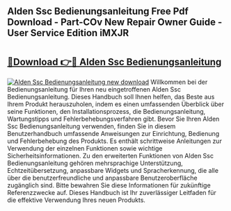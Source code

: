 ## Alden Ssc Bedienungsanleitung Free Pdf Download - Part-COv New Repair Owner Guide - User Service Edition iMXJR

# <h2><a href="http://df0tsgm.blite.top/?on=Alden+Ssc+Bedienungsanleitung">🔗Download 👉🔴 Alden Ssc Bedienungsanleitung</a></h2>

[![Alden Ssc Bedienungsanleitung new download](https://i.imgur.com/lujVjoI.png)](http://df0tsgm.blite.top/?on=Alden+Ssc+Bedienungsanleitung)
Willkommen bei der Bedienungsanleitung für Ihren neu eingetroffenen Alden Ssc Bedienungsanleitung. Dieses Handbuch soll Ihnen helfen, das Beste aus Ihrem Produkt herauszuholen, indem es einen umfassenden Überblick über seine Funktionen, den Installationsprozess, die Bedienungsanleitung, Wartungstipps und Fehlerbehebungsverfahren gibt. Bevor Sie Ihren Alden Ssc Bedienungsanleitung verwenden, finden Sie in diesem Benutzerhandbuch umfassende Anweisungen zur Einrichtung, Bedienung und Fehlerbehebung des Produkts. Es enthält schrittweise Anleitungen zur Verwendung der einzelnen Funktionen sowie wichtige Sicherheitsinformationen. Zu den erweiterten Funktionen von Alden Ssc Bedienungsanleitung gehören mehrsprachige Unterstützung, Echtzeitübersetzung, anpassbare Widgets und Spracherkennung, die alle über die benutzerfreundliche und anpassbare Benutzeroberfläche zugänglich sind. Bitte bewahren Sie diese Informationen für zukünftige Referenzzwecke auf. Dieses Handbuch ist Ihr zuverlässiger Leitfaden für die effektive Verwendung Ihres neuen Produkts.
